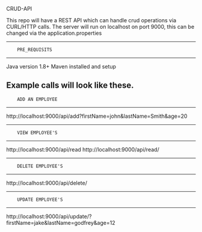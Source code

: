 CRUD-API

This repo will have a REST API which can handle crud operations via CURL/HTTP calls.
The server will run on localhost on port 9000, this can be changed via the application.properties

--------------------------------
        PRE_REQUISITS
--------------------------------
Java version 1.8+
Maven installed and setup


Example calls will look like these.
--------------------------------
        ADD AN EMPLOYEE
--------------------------------
http://localhost:9000/api/add?firstName=john&lastName=Smith&age=20


--------------------------------
        VIEW EMPLOYEE'S
--------------------------------
http://localhost:9000/api/read
http://localhost:9000/api/read/<EmployeeID>


--------------------------------
        DELETE EMPLOYEE'S
--------------------------------
http://localhost:9000/api/delete/<EmployeeID>


--------------------------------
        UPDATE EMPLOYEE'S
--------------------------------
http://localhost:9000/api/update/<EmployeeID>?firstName=jake&lastName=godfrey&age=12